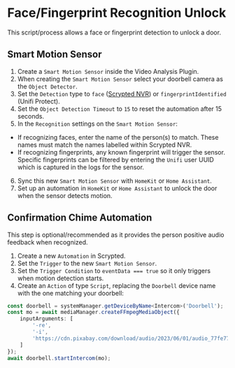 # Face/Fingerprint Recognition Unlock

This script/process allows a face or fingerprint detection to unlock a door.

## Smart Motion Sensor

1. Create a `Smart Motion Sensor` inside the Video Analysis Plugin.
2. When creating the `Smart Motion Sensor` select your doorbell camera as the `Object Detector`.
3. Set the `Detection` type to `face` ([Scrypted NVR](https://docs.scrypted.app/scrypted-nvr/)) or `fingerprintIdentified` (Unifi Protect).
4. Set the `Object Detection Timeout` to `15` to reset the automation after 15 seconds.
5. In the `Recognition` settings on the `Smart Motion Sensor`: 
  * If recognizing faces, enter the name of the person(s) to match. These names must match the names labelled within Scrypted NVR.
  * If recognizing fingerprints, any known fingerprint will trigger the sensor. Specific fingerprints can be filtered by entering the `Unifi` user UUID which is captured in the logs for the sensor.
6. Sync this new `Smart Motion Sensor` with `HomeKit` or `Home Assistant`.
7. Set up an automation in `HomeKit` or `Home Assistant` to unlock the door when the sensor detects motion.

## Confirmation Chime Automation

This step is optional/recommended as it provides the person positive audio feedback when recognized.

1. Create a new `Automation` in Scrypted.
2. Set the `Trigger` to the new `Smart Motion Sensor`.
3. Set the `Trigger Condition` to `eventData === true` so it only triggers when motion detection starts.
4. Create an `Action` of type `Script`, replacing the `Doorbell` device name with the one matching your doorbell:

```ts
const doorbell = systemManager.getDeviceByName<Intercom>('Doorbell');
const mo = await mediaManager.createFFmpegMediaObject({
    inputArguments: [
        '-re',
        '-i',
        'https://cdn.pixabay.com/download/audio/2023/06/01/audio_77fe776ce5.mp3?filename=simple-notification-152054.mp3',
    ]
});
await doorbell.startIntercom(mo);
```

